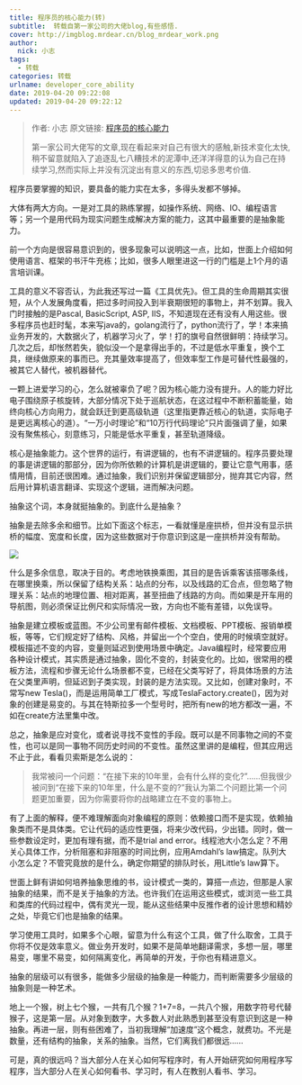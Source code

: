 ```yaml
---
title: 程序员的核心能力(转)
subtitle:  转载自第一家公司的大佬blog,有些感悟.
cover: http://imgblog.mrdear.cn/blog_mrdear_work.png
author: 
  nick: 小志
tags:
  - 转载
categories: 转载
urlname: developer_core_ability
date: 2019-04-20 09:22:08
updated: 2019-04-20 09:22:12
---
```


> 作者: 小志
> 原文链接: [程序员的核心能力](http://vitrun.github.io/computer/2017/11/26/core-skill-programmer.html)
> 
> 第一家公司大佬写的文章,现在看起来对自己有很大的感触,新技术变化太快,稍不留意就陷入了追逐乱七八糟技术的泥潭中,还洋洋得意的认为自己在持续学习,然而实际上并没有沉淀出有意义的东西,切忌多思考价值.

程序员要掌握的知识，要具备的能力实在太多，多得头发都不够掉。

大体有两大方向。一是对工具的熟练掌握，如操作系统、网络、IO、编程语言等；另一个是用代码为现实问题生成解决方案的能力，这其中最重要的是抽象能力。

前一个方向是很容易意识到的，很多现象可以说明这一点，比如，世面上介绍如何使用语言、框架的书汗牛充栋；比如，很多人眼里进这一行的门槛是上1个月的语言培训课。

工具的意义不容否认，为此我还写过一篇《工具优先》。但工具的生命周期其实很短，从个人发展角度看，把过多时间投入到半衰期很短的事物上，并不划算。我入门时接触的是Pascal, BasicScript, ASP, IIS，不知道现在还有没有人用这些。很多程序员也赶时髦，本来写java的，golang流行了，python流行了，学！本来搞业务开发的，大数据火了，机器学习火了，学！打的旗号自然很鲜明：持续学习。几次之后，却怅然若失，貌似没一个是拿得出手的，不过是低水平重复，换个工具，继续做原来的事而已。充其量效率提高了，但效率型工作是可替代性最强的，被其它人替代，被机器替代。

一颗上进爱学习的心，怎么就被辜负了呢？因为核心能力没有提升。人的能力好比电子围绕原子核旋转，大部分情况下处于巡航状态，在这过程中不断积蓄能量，始终向核心方向用力，就会跃迁到更高级轨道（这里指更靠近核心的轨道，实际电子是更远离核心的道）。“一万小时理论”和“10万行代码理论”只片面强调了量，如果没有聚焦核心，刻意练习，只能是低水平重复，甚至轨道降级。

核心是抽象能力。这个世界的运行，有讲逻辑的，也有不讲逻辑的。程序员要处理的事是讲逻辑的那部分，因为你所依赖的计算机是讲逻辑的，要让它意气用事，感情用情，目前还很困难。通过抽象，我们识别并保留逻辑部分，抛弃其它内容，然后用计算机语言翻译、实现这个逻辑，进而解决问题。

抽象这个词，本身就挺抽象的。到底什么是抽象？

抽象是去除多余和细节。比如下面这个标志，一看就懂是座拱桥，但并没有显示拱桥的幅度、宽度和长度，因为这些数据对于你意识到这是一座拱桥并没有帮助。

![](http://imgblog.mrdear.cn/1555722993.png?imageMogr2/thumbnail/!100p)

什么是多余信息，取决于目的。考虑地铁换乘图，其目的是告诉乘客该搭哪条线，在哪里换乘，所以保留了结构关系：站点的分布，以及线路的汇合点，但忽略了物理关系：站点的地理位置、相对距离，甚至扭曲了线路的方向。而如果是开车用的导航图，则必须保证比例尺和实际情况一致，方向也不能有差错，以免误导。

抽象是建立模板或蓝图。不少公司里有邮件模板、文档模板、PPT模板、报销单模板，等等，它们规定好了结构、风格，并留出一个个空白，使用的时候填空就好。模板描述不变的内容，变量则延迟到使用场景中确定。Java编程时，经常要应用各种设计模式，其实质是通过抽象，固化不变的，封装变化的。比如，很常用的模板方法，流程和步骤无论什么场景都不变，已经在父类写好了，将具体场景的方法在父类里声明，但延迟到子类实现，封装的是方法实现。又比如，创建对象时，不常写new Tesla()，而是运用简单工厂模式，写成TeslaFactory.create()，因为对象的创建是易变的。与其在特斯拉多一个型号时，把所有new的地方都改一遍，不如在create方法里集中改。

总之，抽象是应对变化，或者说寻找不变性的手段。既可以是不同事物之间的不变性，也可以是同一事物不同历史时间的不变性。虽然这里讲的是编程，但其应用远不止于此，看看贝索斯是怎么说的：
> 我常被问一个问题：“在接下来的10年里，会有什么样的变化?”……但我很少被问到“在接下来的10年里，什么是不变的?”我认为第二个问题比第一个问题更加重要，因为你需要将你的战略建立在不变的事物上。

有了上面的解释，便不难理解面向对象编程的原则：依赖接口而不是实现，依赖抽象类而不是具体类。它让代码的适应性更强，将来少改代码，少出错。同时，做一些参数设定时，更加有理有据，而不是trial and error。线程池大小怎么定？不用关心具体工作，分析阻塞和非阻塞的时间比例，应用Amdahl’s law搞定。队列大小怎么定？不管究竟放的是什么，确定你期望的排队时长，用Little’s law算下。

世面上鲜有讲如何培养抽象思维的书，设计模式一类的，算搭一点边，但那是人家抽象的结果，而不是关于抽象的方法。也许我们在运用这些模式，或浏览一些工具和类库的代码过程中，偶有灵光一现，能从这些结果中反推作者的设计思想和精妙之处，毕竟它们也是抽象的结果。

学习使用工具时，如果多个心眼，留意为什么有这个工具，做了什么取舍，工具于你将不仅是效率意义。做业务开发时，如果不是简单地翻译需求，多想一层，哪里易变，哪里不易变，如何隔离变化，再简单的开发，于你也有精进意义。

抽象的层级可以有很多，能做多少层级的抽象是一种能力，而判断需要多少层级的抽象则是一种艺术。

地上一个猴，树上七个猴，一共有几个猴？1+7=8，一共八个猴，用数字符号代替猴子，这是第一层。从对象到数字，大多数人对此熟悉到甚至没有意识到这是一种抽象。再进一层，则有些困难了，当初我理解“加速度”这个概念，就费功。不光是数量，还有结构的抽象，关系的抽象。当然，它们离我们都很远……

可是，真的很远吗？当大部分人在关心如何写程序时，有人开始研究如何用程序写程序，当大部分人在关心如何看书、学习时，有人在教别人看书、学习。
